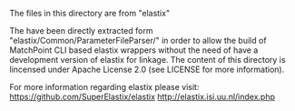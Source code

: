 The files in this directory are from "elastix"

The have been directly extracted form "elastix/Common/ParameterFileParser/" in order to allow the build of MatchPoint CLI based elastix wrappers without the need of have a development version of elastix for linkage.
The content of this directory is lincensed under Apache License 2.0 (see LICENSE for more information).

For more information regarding elastix please visit:
https://github.com/SuperElastix/elastix
http://elastix.isi.uu.nl/index.php

